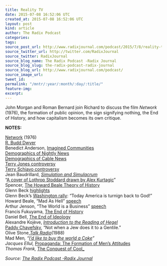 ```yaml
---
title: Reality TV
date: 2015-07-08 16:52:06 UTC
created_at: 2015-07-08 16:52:06 UTC
layout: post
kind: article
author: The Radix Podcast
categories: 
tags: 
source_post_url: http://www.radixjournal.com/podcast/2015/7/8/reality-tv
source_twitter_url: http://twitter.com/RadixJournal
source_twitter: RadixJournal
source_blog_name: The Radix Podcast -Radix Journal
source_blog_slug: the-radix-podcast-radix-journal
source_blog_url: http://www.radixjournal.com/podcast/
source_image_url: 
tweet_id: 
permalink: "/mntr/:year/:month/:day/:title/"
feature-img: 
excerpt: 
---
```

<p>John Morgan and Roman Bernard join Richard to discuss the film <em>Network</em> (1976), the formation of public opinion, the sign signifying nothing, the End of History, and how capitalism becomes its own critique.  </p><p><strong>NOTES:</strong></p>

<p><a href="http://www.imdb.com/title/tt0074958/combined">Network</a> (1976) <br>
<a href="https://en.wikipedia.org/wiki/R._Budd_Dwyer">R. Budd Dwyer</a> <br>
Benedict Anderson, <a href="http://www.amazon.com/exec/obidos/ASIN/1844670864/washisummipub-20">Imagined Communities</a> <br>
<a href="http://www.medialifemagazine.com/nightly-news-viewers-are-aging-faster/">Demographics of Nightly News</a> <br>
<a href="http://www.thewire.com/business/2014/05/fox-newss-old-viewership-is-getting-even-older/371792/">Demographics of Cable News</a> <br>
<a href="http://www.washingtonpost.com/local/education/florida-pastor-terry-joness-koran-burning-has-far-reaching-effect/2011/04/02/AFpiFoQC_story.html">Terry Jones controversy</a> <br>
<a href="https://en.wikipedia.org/wiki/Terri_Schiavo_case">Terry Schiavo controversy</a> <br>
Jean Baudrillard, <em><a href="http://www.amazon.com/exec/obidos/ASIN/0472065211/washisummipub-20">Simulation and Simulacrum</a></em> <br>
“<a href="http://shop.wermodandwermod.com/media/catalog/product/cache/1/image/250x250/9df78eab33525d08d6e5fb8d27136e95/t/p/tpp003hb_medium_.jpg">A cover of Lothrop Stoddard drawn by Alex Kurtagic</a>” <br>
Spencer, <a href="http://www.radixjournal.com/journal/2014/6/20/america-in-2034">The Howard Beale Theory of History</a> <br>
Glenn Beck <a href="https://www.youtube.com/watch?v=KAE87Q5Ype0">highlights</a> <br>
Glenn Beck’s <a href="https://www.youtube.com/watch?v=h9njPhh3fGU">Washington rally</a>: “Today America is turnign back to God!” <br>
Howard Beale, “Mad As Hell” <a href="https://www.youtube.com/watch?v=WINDtlPXmmE">speech</a> <br>
Arthur Jenson, “The World is a Business” <a href="https://www.youtube.com/watch?v=NKkRDMil0bw">speech</a> <br>
Francis Fukuyama, <a href="http://www.amazon.com/exec/obidos/ASIN/0743284550/washisummipub-20">The End of History</a> <br>
Daniel Bell, <a href="http://www.amazon.com/exec/obidos/ASIN/0674004264/washisummipub-20">The End of Ideology</a> <br>
Alexandre Kojève, <em><a href="http://www.amazon.com/exec/obidos/ASIN/0801492033/washisummipub-20">Introduction to the Reading of Hegel</a></em> <br>
<a href="http://www.imdb.com/title/tt0074958/trivia?item=tr1317493">Paddy Chayefsky</a>, “Not when a Jew does it to a Gentile.” <br>
Olive Stone,<em><a href="http://www.imdb.com/title/tt0096219/">Talk Radio</a></em>(1988) <br>
Mad Men<em>, “<a href="https://www.youtube.com/watch?v=Exf63KPXF6w">I’d like to buy the world a Coke</a>” <br>
Jacques Ellul, <a href="http://www.amazon.com/exec/obidos/ASIN/0394718747/washisummipub-20"></a></em><a href="http://www.amazon.com/exec/obidos/ASIN/0394718747/washisummipub-20">Propaganda: The Formation of Men’s Attitudes<em></em></a><em> <br>
Thomas Frank, <a href="http://www.amazon.com/exec/obidos/ASIN/0226260127/washisummipub-20"></a></em><a href="http://www.amazon.com/exec/obidos/ASIN/0226260127/washisummipub-20">The Conquest of Cool_</a></p><div class="">
    <i>Source: <a href="http://www.radixjournal.com/podcast/">The Radix Podcast -Radix Journal</a></i>
</div>
